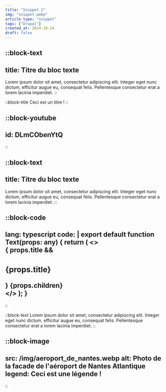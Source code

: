 ```yaml
---
title: "Snippet 2"
img: "snippet.webp"
article_type: "snippet"
tags: ["Drupal"]
created_at: 2024-10-24
draft: false
---
```



::block-text
---
title: Titre du bloc texte
---
Lorem ipsum dolor sit amet, consectetur adipiscing elit. Integer eget nunc
dictum, efficitur augue eu, consequat felis. Pellentesque consectetur erat a
lorem lacinia imperdiet.
::

::block-title
Ceci est un titre !
::

::block-youtube
---
id: DLmCObenYtQ
---
::


::block-text
---
title: Titre du bloc texte
---
Lorem ipsum dolor sit amet, consectetur adipiscing elit. Integer eget nunc
dictum, efficitur augue eu, consequat felis. Pellentesque consectetur erat a
lorem lacinia imperdiet.
::


::block-code
---
lang: typescript
code: |
  export default function Text(props: any) {
      return (
          <>
              <section class="content__text">
                  <div>
                      { props.title && <h3>{props.title}</h3>}
                      {props.children}
                  </div>
              </section>
          </>
      );
  }
---
::

::block-text
Lorem ipsum dolor sit amet, consectetur adipiscing elit. Integer eget nunc
dictum, efficitur augue eu, consequat felis. Pellentesque consectetur erat a
lorem lacinia imperdiet.
::

::block-image
---
src: /img/aeroport_de_nantes.webp
alt: Photo de la facade de l'aéroport de Nantes Atlantique
legend: Ceci est une légende !
---
::